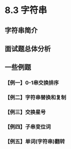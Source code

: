 # 8.3 字符串

## 字符串简介

## 面试题总体分析

## 一些例题

### 【例一】0-1串交换排序

### 【例二】字符串替换和复制

### 【例三】交换星号

### 【例四】子串变位词

### 【例五】单词(字符串)翻转

